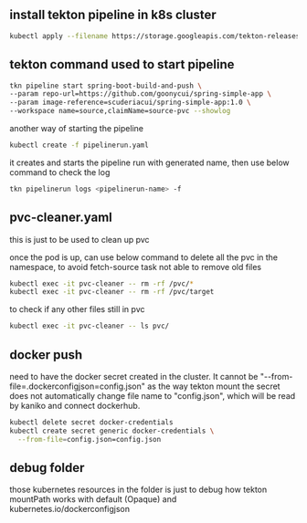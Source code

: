 

## install tekton pipeline in k8s cluster
```bash
kubectl apply --filename https://storage.googleapis.com/tekton-releases/pipeline/latest/release.yaml
```



## tekton command used to start pipeline

```bash
tkn pipeline start spring-boot-build-and-push \
--param repo-url=https://github.com/goonycui/spring-simple-app \
--param image-reference=scuderiacui/spring-simple-app:1.0 \
--workspace name=source,claimName=source-pvc --showlog
```

another way of starting the pipeline
```bash
kubectl create -f pipelinerun.yaml
```
it creates and starts the pipeline run with generated name, then use below command to check the log
```bash
tkn pipelinerun logs <pipelinerun-name> -f
```

## pvc-cleaner.yaml
this is just to be used to clean up pvc

once the pod is up, can use below command to delete all the pvc in the namespace, to avoid fetch-source task not able to remove old files

```bash
kubectl exec -it pvc-cleaner -- rm -rf /pvc/*
kubectl exec -it pvc-cleaner -- rm -rf /pvc/target
```

to check if any other files still in pvc

```bash
kubectl exec -it pvc-cleaner -- ls pvc/
```

## docker push
need to have the docker secret created in the cluster. It cannot be "--from-file=.dockerconfigjson=config.json" as the way tekton mount the secret does not automatically change file name to "config.json", which will be read by kaniko and connect dockerhub. 
```bash
kubectl delete secret docker-credentials  
kubectl create secret generic docker-credentials \
  --from-file=config.json=config.json
```


## debug folder
those kubernetes resources in the folder is just to debug how tekton mountPath works with default (Opaque) and kubernetes.io/dockerconfigjson